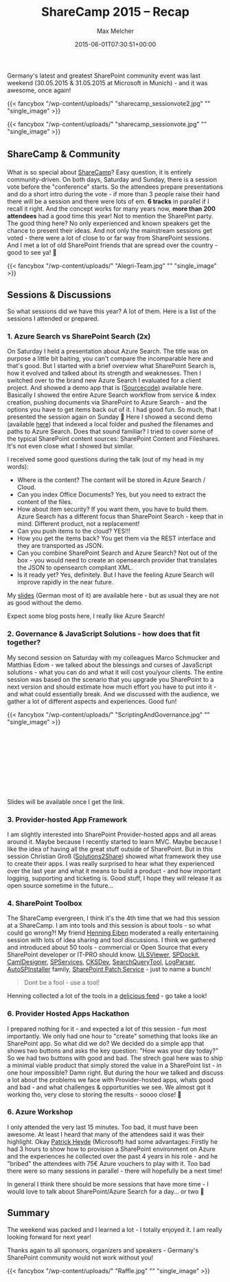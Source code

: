 ﻿---
title: ShareCamp 2015 – Recap
author: Max Melcher
aliases:
   - "/post/2015-06-01-sharecamp-2015-recap/"
2015: "06"
type: post
date: 2015-06-01T07:30:51+00:00
url: /2015/06/sharecamp-2015-recap/
yourls_shorturl:
  - http://melcher.it/s/5b
categories:
  - Apps
  - Azure
  - Azure Search
  - Community
  - Conference
  - Search
  - SharePoint 2013
  - SharePoint 2016
  - SharePoint Toolbox
  - Tools

---
Germany's latest and greatest SharePoint community event was last weekend (30.05.2015 & 31.05.2015 at Microsoft in Munich) - and it was awesome, once again!

{{< fancybox "/wp-content/uploads/" "sharecamp_sessionvote2.jpg" "" "single_image" >}}

{{< fancybox "/wp-content/uploads/" "sharecamp_sessionvote.jpg" "" "single_image" >}}

## 

## 

## 

## 

## <span style="line-height: 1.5;">ShareCamp & Community</span>

What is so special about [ShareCamp][1]? Easy question, it is entirely community-driven. On both days, Saturday and Sunday, there is a session vote before the "conference" starts. So the attendees prepare presentations and do a short intro during the vote - if more than 3 people raise their hand there will be a session and there were lots of em. **6 tracks** in parallel if I recall it right. And the concept works for many years now, **more than 200 attendees** had a good time this year! Not to mention the SharePint party. The good thing here? No only experienced and known speakers get the chance to present their ideas. And not only the mainstream sessions get voted - there were a lot of close to or far way from SharePoint sessions. And I met a lot of old SharePoint friends that are spread over the country - good to see ya! 🙂

{{< fancybox "/wp-content/uploads/" "Alegri-Team.jpg" "" "single_image" >}}

## 

## 

## 

## 

## 

## Sessions & Discussions

So what sessions did we have this year? A lot of them. Here is a list of the sessions I attended or prepared.

### 1. Azure Search vs SharePoint Search (2x)

On Saturday I held a presentation about Azure Search. The title was on purpose a little bit baiting, you can't compare the incomparable here and that's good. But I started with a brief overview what SharePoint Search is, how it evolved and talked about its strength and weaknesses. Then I switched over to the brand new Azure Search I evaluated for a client project. And showed a demo app that is ([Sourcecode][2]) available here. Basically I showed the entire Azure Search workflow from service & index creation, pushing documents via SharePoint to Azure Search - and the options you have to get items back out of it. I had good fun. So much, that I presented the session again on Sunday 🙂 Here I showed a second demo (available [here][2]) that indexed a local folder and pushed the filenames and paths to Azure Search. Does that sound familiar? I tried to cover some of the typical SharePoint content sources: SharePoint Content and Fileshares. It's not even close what I showed but similar.

I received some good questions during the talk (out of my head in my words):

  * Where is the content? The content will be stored in Azure Search / Cloud.
  * Can you index Office Documents? Yes, but you need to extract the content of the files.
  * How about item security? If you want them, you have to build them. Azure Search has a different focus than SharePoint Search - keep that in mind. Different product, not a replacement!
  * Can you push items to the cloud? YES!!!
  * How you get the items back? You get them via the REST interface and they are transported as JSON.
  * Can you combine SharePoint Search and Azure Search? Not out of the box - you would need to create an opensearch provider that translates the JSON to opensearch compliant XML.
  * Is it ready yet? Yes, definitely. But I have the feeling Azure Search will improve rapidly in the near future.

My [slides][3] (German most of it) are available here - but as usual they are not as good without the demo.

Expect some blog posts here, I really like Azure Search!

### 2. Governance & JavaScript Solutions - how does that fit together?

My second session on Saturday with my colleagues Marco Schmucker and Matthias Edom - we talked about the blessings and curses of JavaScript solutions - what you can do and what it will cost you/your clients. The entire session was based on the scenario that you upgrade you SharePoint to a next version and should estimate how much effort you have to put into it - and what could essentially break. And we discussed with the audience, we gather a lot of different aspects and experiences. Good fun!

{{< fancybox "/wp-content/uploads/" "ScriptingAndGovernance.jpg" "" "single_image" >}}

&nbsp;

&nbsp;

&nbsp;

&nbsp;

&nbsp;

Slides will be available once I get the link.

### 3. Provider-hosted App Framework

I am slightly interested into SharePoint Provider-hosted apps and all areas around it. Maybe because I recently started to learn MVC. Maybe because I like the idea of having all the great stuff outside of SharePoint. But in this session Christian Groß ([Solutions2Share][4]) showed what framework they use to create their apps. I was really surprised to hear what they experienced over the last year and what it means to build a product - and how important logging, supporting and ticketing is. Good stuff, I hope they will release it as open source sometime in the future&#8230;

### 4. SharePoint Toolbox

The ShareCamp evergreen, I think it's the 4th time that we had this session at a ShareCamp. I am into tools and this session is about tools - so what could go wrong?! My friend [Henning Eiben][5] moderated a really entertaining session with lots of idea sharing and tool discussions. I think we gathered and introduced about 50 tools - commercial or Open Source that every SharePoint developer or IT-PRO should know. [ULSViewer][6], [SPDockit][7], [CamlDesigner][8], [SPServices][9], [CKSDev][10], [SearchQueryTool][11], [LogParser][12], [AutoSPInstaller][12] family, [SharePoint Patch Service][13] - just to name a bunch!

> Dont be a fool - use a tool!

Henning collected a lot of the tools in a [delicious feed][14] - go take a look!

### 6. Provider Hosted Apps Hackathon

I prepared nothing for it - and expected a lot of this session - fun most importantly. We only had one hour to "create" something that looks like an SharePoint app. So what did we do? We decided do a simple app that shows two buttons and asks the key question: "How was your day today?" So we had two buttons with good and bad. The strech goal here was to ship a minimal viable product that simply stored the value in a SharePoint list - in one hour impossible? Damn right. But during the hour we talked and discuss a lot about the problems we face with Provider-hosted apps, whats good and bad - and what challenges & opportunities we see. We almost got it working tho, very close to storing the results - soooo close! 🙂

### 6. Azure Workshop

I only attended the very last 15 minutes. Too bad, it must have been awesome. At least I heard that many of the attendees said it was their highlight. Okay [Patrick Heyde][15] (Microsoft) had some advantages: Firstly he had 3 hours to show how to provision a SharePoint environment on Azure and the experiences he collected over the past 4 years in his role - and he "bribed" the attendees with 75€ Azure vouchers to play with it. Too bad there were so many sessions in parallel - there will hopefully be a next time!

In general I think there should be more sessions that have more time - I would love to talk about SharePoint/Azure Search for a day&#8230; or two 🙂

## Summary

The weekend was packed and I learned a lot - I totally enjoyed it. I am really looking forward for next year!

Thanks again to all sponsors, organizers and speakers - Germany's SharePoint community would not work without you!

{{< fancybox "/wp-content/uploads/" "Raffle.jpg" "" "single_image" >}}

 [1]: http://melcher.it/s/50
 [2]: http://melcher.it/s/4X
 [3]: http://melcher.it/s/4Y
 [4]: http://melcher.it/s/51
 [5]: https://twitter.com/nyn3x
 [6]: http://melcher.it/s/53
 [7]: http://melcher.it/s/54
 [8]: http://melcher.it/s/55
 [9]: http://melcher.it/s/56
 [10]: http://melcher.it/s/57
 [11]: http://melcher.it/s/3P
 [12]: http://melcher.it/s/58
 [13]: http://melcher.it/s/5a
 [14]: http://melcher.it/s/5c
 [15]: http://blogs.technet.com/b/patrick_heyde/
